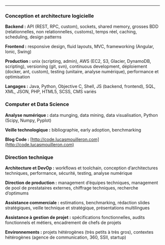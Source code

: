***
### Conception et architecture logicielle

__Backend :__ API (REST, RPC, custom), sockets, shared memory, grosses BDD (relationnelles, non relationnelles, customs), temps réel, caching, scheduling, design patterns

__Frontend :__ responsive design, fluid layouts, MVC, frameworking (Angular, Ionic, Swing)

__Production :__ unix (scripting, admin), AWS (EC2, S3, Glacier, DynamoDB, scripting), versioning (git, svn), continuous development, déploiement (docker, ant, custom), testing (unitaire, analyse numérique), performance et optimisation

__Langages :__ Java, Python, Objective C, Shell, JS (backend, frontend), SQL, XML, JSON, PHP, HTML5, SCSS, CMS variés

### Computer et Data Science

__Analyse numérique :__ data munging, data mining, data visualisation, Python (Scipy, Numpy, Pyplot)

__Veille technologique :__ bibliographie, early adoption, benchmarking

__Blog Code :__ [http://code.lucasmouilleron.com](http://code.lucasmouilleron.com)

### Direction technique
__Architecture et DevOp :__ workflows et toolchain, conception d’architectures techniques, performance, sécurité, testing, analyse numérique

__Direction de production :__ management d’équipes techniques, management de pool de prestataires externes, chiffrage techniques, recherche d’optimums

__Assistance commerciale :__ estimations, benchmarking, rédaction slides stratégiques, veille technique et stratégique, présentations multilingues

__Assistance à gestion de projet :__ spécifications fonctionnelles, audits fonctionnels et métiers, encadrement de chefs de projets

__Environnements :__ projets hétérogènes (très petits à très gros), contextes hétérogènes (agence de communication,  360, SSII, startup)